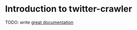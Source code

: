 # Introduction to twitter-crawler

TODO: write [great documentation](http://jacobian.org/writing/what-to-write/)
